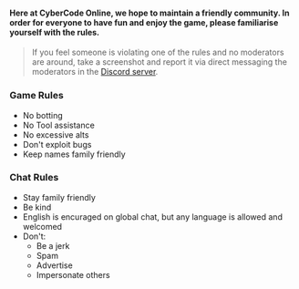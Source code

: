 

#### Here at CyberCode Online, we hope to maintain a friendly community. In order for everyone to have fun and enjoy the game, please familiarise yourself with the rules. 

> If you feel someone is violating one of the rules and no moderators are around, take a screenshot and report it via direct messaging the moderators in the [Discord server](https://discord.gg/JREx8xz).

### Game Rules
* No botting 
* No Tool assistance
* No excessive alts
* Don't exploit bugs
* Keep names family friendly
### Chat Rules
* Stay family friendly
* Be kind
* English is encuraged on global chat, but any language is allowed and welcomed
* Don't: 
  - Be a jerk
  - Spam  
  - Advertise  
  - Impersonate others  
